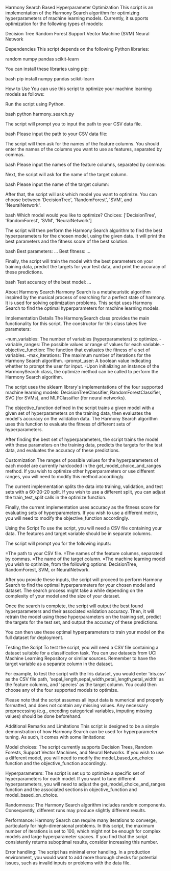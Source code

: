 Harmony Search Based Hyperparameter Optimization
This script is an implementation of the Harmony Search algorithm for optimizing hyperparameters of machine learning models. Currently, it supports optimization for the following types of models:

Decision Tree
Random Forest
Support Vector Machine (SVM)
Neural Network

Dependencies
This script depends on the following Python libraries:

random
numpy
pandas
scikit-learn

You can install these libraries using pip:

bash
pip install numpy pandas scikit-learn

How to Use
You can use this script to optimize your machine learning models as follows:

Run the script using Python.

bash
python harmony_search.py

The script will prompt you to input the path to your CSV data file.

bash
Please input the path to your CSV data file:

The script will then ask for the names of the feature columns. You should enter the names of the columns you want to use as features, separated by commas.

bash
Please input the names of the feature columns, separated by commas:

Next, the script will ask for the name of the target column.

bash
Please input the name of the target column:

After that, the script will ask which model you want to optimize. You can choose between 'DecisionTree', 'RandomForest', 'SVM', and 'NeuralNetwork'.

bash
Which model would you like to optimize? Choices: ['DecisionTree', 'RandomForest', 'SVM', 'NeuralNetwork']

The script will then perform the Harmony Search algorithm to find the best hyperparameters for the chosen model, using the given data. It will print the best parameters and the fitness score of the best solution.

bash
Best parameters: ...
Best fitness: ...

Finally, the script will train the model with the best parameters on your training data, predict the targets for your test data, and print the accuracy of these predictions.

bash
Test accuracy of the best model: ...

About Harmony Search
Harmony Search is a metaheuristic algorithm inspired by the musical process of searching for a perfect state of harmony. It is used for solving optimization problems. This script uses Harmony Search to find the optimal hyperparameters for machine learning models.

Implementation Details
The HarmonySearch class provides the main functionality for this script. The constructor for this class takes five parameters:

-num_variables: The number of variables (hyperparameters) to optimize.
-variable_ranges: The possible values or range of values for each variable.
-objective_function: The function that evaluates the fitness of a set of variables.
-max_iterations: The maximum number of iterations for the Harmony Search algorithm.
-prompt_user: A boolean value indicating whether to prompt the user for input.
-Upon initializing an instance of the HarmonySearch class, the optimize method can be called to perform the Harmony Search algorithm.

The script uses the sklearn library's implementations of the four supported machine learning models: DecisionTreeClassifier, RandomForestClassifier, SVC (for SVMs), and MLPClassifier (for neural networks).

The objective_function defined in the script trains a given model with a given set of hyperparameters on the training data, then evaluates the model's accuracy on the validation data. The Harmony Search algorithm uses this function to evaluate the fitness of different sets of hyperparameters.

After finding the best set of hyperparameters, the script trains the model with these parameters on the training data, predicts the targets for the test data, and evaluates the accuracy of these predictions.

Customization
The ranges of possible values for the hyperparameters of each model are currently hardcoded in the get_model_choice_and_ranges method. If you wish to optimize other hyperparameters or use different ranges, you will need to modify this method accordingly.

The current implementation splits the data into training, validation, and test sets with a 60-20-20 split. If you wish to use a different split, you can adjust the train_test_split calls in the optimize function.

Finally, the current implementation uses accuracy as the fitness score for evaluating sets of hyperparameters. If you wish to use a different metric, you will need to modify the objective_function accordingly.

Using the Script
To use the script, you will need a CSV file containing your data. The features and target variable should be in separate columns.

The script will prompt you for the following inputs:

=The path to your CSV file.
=The names of the feature columns, separated by commas.
=The name of the target column.
=The machine learning model you wish to optimize, from the following options: DecisionTree, RandomForest, SVM, or NeuralNetwork.

After you provide these inputs, the script will proceed to perform Harmony Search to find the optimal hyperparameters for your chosen model and dataset. The search process might take a while depending on the complexity of your model and the size of your dataset.

Once the search is complete, the script will output the best found hyperparameters and their associated validation accuracy. Then, it will retrain the model using these hyperparameters on the training set, predict the targets for the test set, and output the accuracy of these predictions.

You can then use these optimal hyperparameters to train your model on the full dataset for deployment.

Testing the Script
To test the script, you will need a CSV file containing a dataset suitable for a classification task. You can use datasets from UCI Machine Learning Repository or similar sources. Remember to have the target variable as a separate column in the dataset.

For example, to test the script with the Iris dataset, you would enter 'iris.csv' as the CSV file path, 'sepal_length,sepal_width,petal_length,petal_width' as the feature columns, and 'species' as the target column. You could then choose any of the four supported models to optimize.

Please note that the script assumes all input data is numerical and properly formatted, and does not contain any missing values. Any necessary preprocessing (e.g., encoding categorical variables, imputing missing values) should be done beforehand.

Additional Remarks and Limitations
This script is designed to be a simple demonstration of how Harmony Search can be used for hyperparameter tuning. As such, it comes with some limitations:

Model choices: The script currently supports Decision Trees, Random Forests, Support Vector Machines, and Neural Networks. If you wish to use a different model, you will need to modify the model_based_on_choice function and the objective_function accordingly.

Hyperparameters: The script is set up to optimize a specific set of hyperparameters for each model. If you want to tune different hyperparameters, you will need to adjust the get_model_choice_and_ranges function and the associated sections in objective_function and model_based_on_choice.

Randomness: The Harmony Search algorithm includes random components. Consequently, different runs may produce slightly different results.

Performance: Harmony Search can require many iterations to converge, particularly for high-dimensional problems. In this script, the maximum number of iterations is set to 100, which might not be enough for complex models and large hyperparameter spaces. If you find that the script consistently returns suboptimal results, consider increasing this number.

Error handling: The script has minimal error handling. In a production environment, you would want to add more thorough checks for potential issues, such as invalid inputs or problems with the data file.